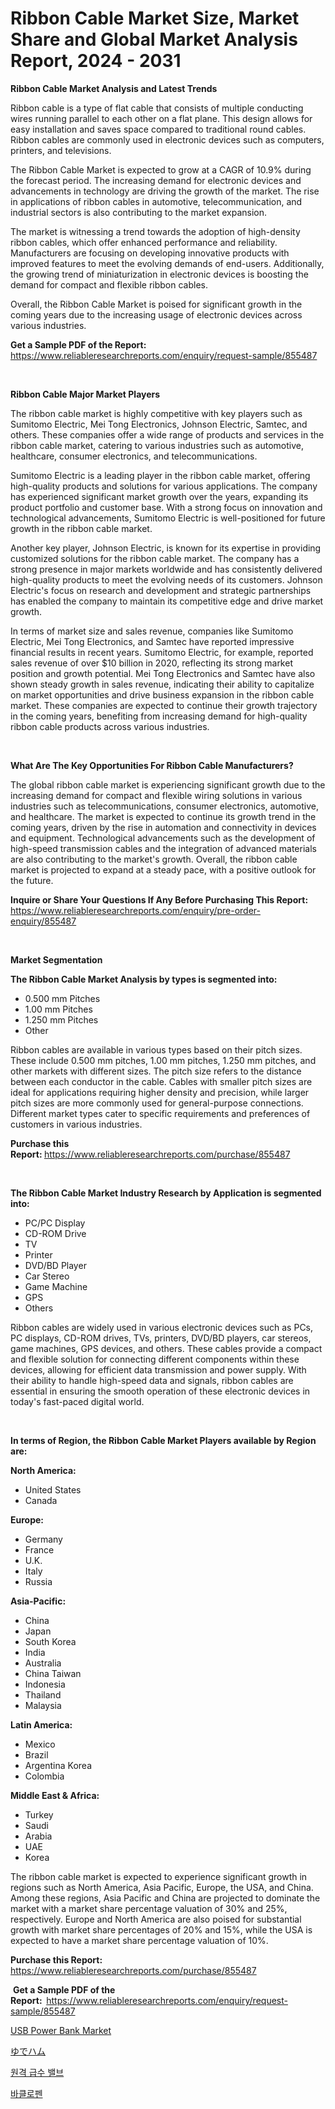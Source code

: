 <p><h1>Ribbon Cable Market Size, Market Share and Global Market Analysis Report, 2024 - 2031</h1></p><p><strong>Ribbon Cable Market Analysis and Latest Trends</strong></p>
<p><p>Ribbon cable is a type of flat cable that consists of multiple conducting wires running parallel to each other on a flat plane. This design allows for easy installation and saves space compared to traditional round cables. Ribbon cables are commonly used in electronic devices such as computers, printers, and televisions.</p><p>The Ribbon Cable Market is expected to grow at a CAGR of 10.9% during the forecast period. The increasing demand for electronic devices and advancements in technology are driving the growth of the market. The rise in applications of ribbon cables in automotive, telecommunication, and industrial sectors is also contributing to the market expansion.</p><p>The market is witnessing a trend towards the adoption of high-density ribbon cables, which offer enhanced performance and reliability. Manufacturers are focusing on developing innovative products with improved features to meet the evolving demands of end-users. Additionally, the growing trend of miniaturization in electronic devices is boosting the demand for compact and flexible ribbon cables.</p><p>Overall, the Ribbon Cable Market is poised for significant growth in the coming years due to the increasing usage of electronic devices across various industries.</p></p>
<p><strong>Get a Sample PDF of the Report:&nbsp;</strong> <a href="https://www.reliableresearchreports.com/enquiry/request-sample/855487">https://www.reliableresearchreports.com/enquiry/request-sample/855487</a></p>
<p>&nbsp;</p>
<p><strong>Ribbon Cable Major Market Players</strong></p>
<p><p>The ribbon cable market is highly competitive with key players such as Sumitomo Electric, Mei Tong Electronics, Johnson Electric, Samtec, and others. These companies offer a wide range of products and services in the ribbon cable market, catering to various industries such as automotive, healthcare, consumer electronics, and telecommunications.</p><p>Sumitomo Electric is a leading player in the ribbon cable market, offering high-quality products and solutions for various applications. The company has experienced significant market growth over the years, expanding its product portfolio and customer base. With a strong focus on innovation and technological advancements, Sumitomo Electric is well-positioned for future growth in the ribbon cable market.</p><p>Another key player, Johnson Electric, is known for its expertise in providing customized solutions for the ribbon cable market. The company has a strong presence in major markets worldwide and has consistently delivered high-quality products to meet the evolving needs of its customers. Johnson Electric's focus on research and development and strategic partnerships has enabled the company to maintain its competitive edge and drive market growth.</p><p>In terms of market size and sales revenue, companies like Sumitomo Electric, Mei Tong Electronics, and Samtec have reported impressive financial results in recent years. Sumitomo Electric, for example, reported sales revenue of over $10 billion in 2020, reflecting its strong market position and growth potential. Mei Tong Electronics and Samtec have also shown steady growth in sales revenue, indicating their ability to capitalize on market opportunities and drive business expansion in the ribbon cable market. These companies are expected to continue their growth trajectory in the coming years, benefiting from increasing demand for high-quality ribbon cable products across various industries.</p></p>
<p>&nbsp;</p>
<p><strong>What Are The Key Opportunities For Ribbon Cable Manufacturers?</strong></p>
<p><p>The global ribbon cable market is experiencing significant growth due to the increasing demand for compact and flexible wiring solutions in various industries such as telecommunications, consumer electronics, automotive, and healthcare. The market is expected to continue its growth trend in the coming years, driven by the rise in automation and connectivity in devices and equipment. Technological advancements such as the development of high-speed transmission cables and the integration of advanced materials are also contributing to the market's growth. Overall, the ribbon cable market is projected to expand at a steady pace, with a positive outlook for the future.</p></p>
<p><strong>Inquire or Share Your Questions If Any Before Purchasing This Report:</strong> <a href="https://www.reliableresearchreports.com/enquiry/pre-order-enquiry/855487">https://www.reliableresearchreports.com/enquiry/pre-order-enquiry/855487</a></p>
<p>&nbsp;</p>
<p><strong>Market Segmentation</strong></p>
<p><strong>The Ribbon Cable Market Analysis by types is segmented into:</strong></p>
<p><ul><li>0.500 mm Pitches</li><li>1.00 mm Pitches</li><li>1.250 mm Pitches</li><li>Other</li></ul></p>
<p><p>Ribbon cables are available in various types based on their pitch sizes. These include 0.500 mm pitches, 1.00 mm pitches, 1.250 mm pitches, and other markets with different sizes. The pitch size refers to the distance between each conductor in the cable. Cables with smaller pitch sizes are ideal for applications requiring higher density and precision, while larger pitch sizes are more commonly used for general-purpose connections. Different market types cater to specific requirements and preferences of customers in various industries.</p></p>
<p><strong>Purchase this Report:&nbsp;</strong><a href="https://www.reliableresearchreports.com/purchase/855487">https://www.reliableresearchreports.com/purchase/855487</a></p>
<p>&nbsp;</p>
<p><strong>The Ribbon Cable Market Industry Research by Application is segmented into:</strong></p>
<p><ul><li>PC/PC Display</li><li>CD-ROM Drive</li><li>TV</li><li>Printer</li><li>DVD/BD Player</li><li>Car Stereo</li><li>Game Machine</li><li>GPS</li><li>Others</li></ul></p>
<p><p>Ribbon cables are widely used in various electronic devices such as PCs, PC displays, CD-ROM drives, TVs, printers, DVD/BD players, car stereos, game machines, GPS devices, and others. These cables provide a compact and flexible solution for connecting different components within these devices, allowing for efficient data transmission and power supply. With their ability to handle high-speed data and signals, ribbon cables are essential in ensuring the smooth operation of these electronic devices in today's fast-paced digital world.</p></p>
<p>&nbsp;</p>
<p><strong>In terms of Region, the Ribbon Cable Market Players available by Region are:</strong></p>
<p>
    <p> <strong> North America: </strong>
        <ul>
            <li>United States</li>
            <li>Canada</li>
        </ul>
        </p> 
    <p> <strong> Europe: </strong>
        <ul>
            <li>Germany</li>
            <li>France</li>
            <li>U.K.</li>
            <li>Italy</li>
            <li>Russia</li>
        </ul>
        </p> 
    <p> <strong> Asia-Pacific: </strong>
        <ul>
            <li>China</li>
            <li>Japan</li>
            <li>South Korea</li>
            <li>India</li>
            <li>Australia</li>
            <li>China Taiwan</li>
            <li>Indonesia</li>
            <li>Thailand</li>
            <li>Malaysia</li>
        </ul>
        </p> 
    <p> <strong> Latin America: </strong>
        <ul>
            <li>Mexico</li>
            <li>Brazil</li>
            <li>Argentina Korea</li>
            <li>Colombia</li>
        </ul>
        </p> 
    <p> <strong> Middle East & Africa: </strong>
        <ul>
            <li>Turkey</li>
            <li>Saudi</li>
            <li>Arabia</li>
            <li>UAE</li>
            <li>Korea</li>
        </ul>
    </p>
    </p>
<p><p>The ribbon cable market is expected to experience significant growth in regions such as North America, Asia Pacific, Europe, the USA, and China. Among these regions, Asia Pacific and China are projected to dominate the market with a market share percentage valuation of 30% and 25%, respectively. Europe and North America are also poised for substantial growth with market share percentages of 20% and 15%, while the USA is expected to have a market share percentage valuation of 10%.</p></p>
<p><strong>Purchase this Report: </strong><a href="https://www.reliableresearchreports.com/purchase/855487">https://www.reliableresearchreports.com/purchase/855487</a></p>
<p>&nbsp;<strong>Get a Sample PDF of the Report:&nbsp;&nbsp;</strong><a href="https://www.reliableresearchreports.com/enquiry/request-sample/855487">https://www.reliableresearchreports.com/enquiry/request-sample/855487</a></p>
<p><strong></strong></p>
<p><p><a href="https://github.com/Whitneyboyettebo9kiw7yr13/Market-Research-Report-List-1/blob/main/usb-power-bank-market.md">USB Power Bank Market</a></p><p><a href="https://github.com/ReyesKohler20231/Market-Research-Report-List-1/blob/main/946411316258.md">ゆでハム</a></p><p><a href="https://github.com/Elenrrera7685/Market-Research-Report-List-1/blob/main/763985215115.md">원격 급수 밸브</a></p><p><a href="https://github.com/sammyUltyylrich9067856/Market-Research-Report-List-1/blob/main/340448915116.md">바클로펜</a></p></p>